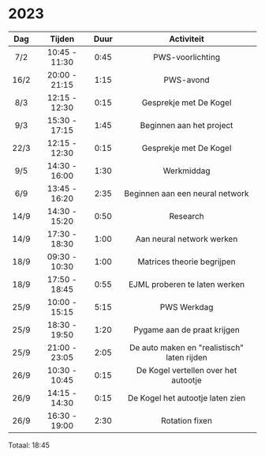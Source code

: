 # 2023

| Dag  |    Tijden     | Duur |                 Activiteit                  |
|:----:|:-------------:|:----:|:-------------------------------------------:|
| 7/2  | 10:45 - 11:30 | 0:45 |              PWS-voorlichting               |
| 16/2 | 20:00 - 21:15 | 1:15 |                  PWS-avond                  |
| 8/3  | 12:15 - 12:30 | 0:15 |           Gesprekje met De Kogel            |
| 9/3  | 15:30 - 17:15 | 1:45 |          Beginnen aan het project           |
| 22/3 | 12:15 - 12:30 | 0:15 |           Gesprekje met De Kogel            |
| 9/5  | 14:30 - 16:00 | 1:30 |                 Werkmiddag                  |
| 6/9  | 13:45 - 16:20 | 2:35 |       Beginnen aan een neural network       |
| 14/9 | 14:30 - 15:20 | 0:50 |                  Research                   |
| 14/9 | 17:30 - 18:30 | 1:00 |          Aan neural network werken          |
| 18/9 | 09:30 - 10:30 | 1:00 |         Matrices theorie begrijpen          |
| 18/9 | 17:50 - 18:45 | 0:55 |        EJML proberen te laten werken        |
| 25/9 | 10:00 - 15:15 | 5:15 |                 PWS Werkdag                 |
| 25/9 | 18:30 - 19:50 | 1:20 |         Pygame aan de praat krijgen         |
| 25/9 | 21:00 - 23:05 | 2:05 | De auto maken en "realistisch" laten rijden |
| 26/9 | 10:30 - 10:45 | 0:15 |    De Kogel vertellen over het autootje     |
| 26/9 | 14:15 - 14:30 | 0:15 |      De Kogel het autootje laten zien       |
| 26/9 | 16:30 - 19:00 | 2:30 |               Rotation fixen                |

Totaal: 18:45
